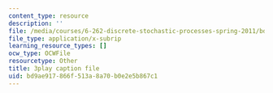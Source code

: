 ```yaml
---
content_type: resource
description: ''
file: /media/courses/6-262-discrete-stochastic-processes-spring-2011/bd9ae917866f513a8a70b0e2e5b867c1_GCFd0VVnWTw.vtt
file_type: application/x-subrip
learning_resource_types: []
ocw_type: OCWFile
resourcetype: Other
title: 3play caption file
uid: bd9ae917-866f-513a-8a70-b0e2e5b867c1
---
```

